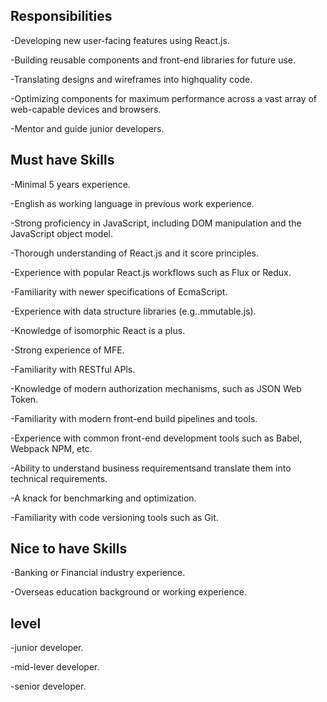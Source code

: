 
## Responsibilities

-Developing new user-facing features using React.js.

-Building reusable components and front-end libraries for future use.

-Translating designs and wireframes into highquality code.

-Optimizing components for maximum performance across a vast array 
of web-capable devices and browsers.

-Mentor and guide junior developers.

## Must have Skills

-Minimal 5 years experience.

-English as working language in previous work experience.

-Strong proficiency in JavaScript, including DOM manipulation and the JavaScript object model.

-Thorough understanding of React.js and it score principles.

-Experience with popular React.js workflows such as Flux or Redux.

-Familiarity with newer specifications of EcmaScript.

-Experience with data structure libraries (e.g..mmutable.js).

-Knowledge of isomorphic React is a plus.

-Strong experience of MFE.

-Familiarity with RESTful APls.

-Knowledge of modern authorization mechanisms, such as JSON Web Token.

-Familiarity with modern front-end build pipelines and tools.

-Experience with common front-end development tools such as Babel, Webpack NPM, etc.

-Ability to understand business requirementsand translate them into technical requirements.

-A knack for benchmarking and optimization.

-Familiarity with code versioning tools such as Git.

## Nice to have Skills

-Banking or Financial industry experience.

-Overseas education background or working experience.




## level
-junior developer.

-mid-lever developer.

-senior developer.
